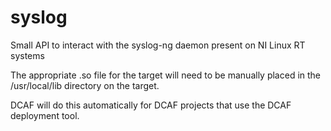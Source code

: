 # syslog
Small API to interact with the syslog-ng daemon present on NI Linux RT systems

The appropriate .so file for the target will need to be manually placed in the /usr/local/lib directory on the target.

DCAF will do this automatically for DCAF projects that use the DCAF deployment tool.
